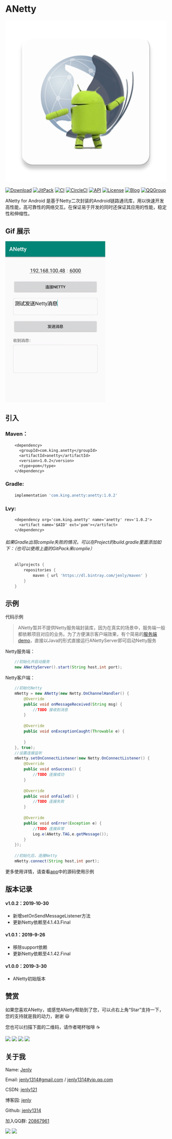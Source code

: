 # ANetty

![Image](app/src/main/ic_launcher-web.png)

[![Download](https://img.shields.io/badge/download-App-blue.svg)](https://raw.githubusercontent.com/jenly1314/ANetty/master/app/release/app-release.apk)
[![JitPack](https://jitpack.io/v/jenly1314/ANetty.svg)](https://jitpack.io/#jenly1314/ANetty)
[![CI](https://travis-ci.org/jenly1314/ANetty.svg?branch=master)](https://travis-ci.org/jenly1314/ANetty)
[![CircleCI](https://circleci.com/gh/jenly1314/ANetty.svg?style=svg)](https://circleci.com/gh/jenly1314/ANetty)
[![API](https://img.shields.io/badge/API-16%2B-blue.svg?style=flat)](https://android-arsenal.com/api?level=16)
[![License](https://img.shields.io/badge/license-Apche%202.0-blue.svg)](http://www.apache.org/licenses/LICENSE-2.0)
[![Blog](https://img.shields.io/badge/blog-Jenly-9933CC.svg)](https://jenly1314.github.io/)
[![QQGroup](https://img.shields.io/badge/QQGroup-20867961-blue.svg)](http://shang.qq.com/wpa/qunwpa?idkey=8fcc6a2f88552ea44b1411582c94fd124f7bb3ec227e2a400dbbfaad3dc2f5ad)

ANetty for Android 是基于Netty二次封装的Android链路通讯库，用以快速开发高性能，高可靠性的网络交互。在保证易于开发的同时还保证其应用的性能，稳定性和伸缩性。


## Gif 展示
![Image](GIF.gif)


## 引入

### Maven：
```maven
    <dependency>
      <groupId>com.king.anetty</groupId>
      <artifactId>anetty</artifactId>
      <version>1.0.2</version>
      <type>pom</type>
    </dependency>
```
### Gradle:
```gradle
    implementation 'com.king.anetty:anetty:1.0.2'
```
### Lvy:
```lvy
    <dependency org='com.king.anetty' name='anetty' rev='1.0.2'>
      <artifact name='$AID' ext='pom'></artifact>
    </dependency>
```

###### 如果Gradle出现compile失败的情况，可以在Project的build.gradle里面添加如下：（也可以使用上面的GitPack来complie）
```gradle
    allprojects {
        repositories {
            maven { url 'https://dl.bintray.com/jenly/maven' }
        }
    }
```

## 示例

代码示例

> ANetty暂并不提供Netty服务端封装库，因为在真实的场景中，服务端一般都依赖项目对应的业务。为了方便演示客户端效果，有个简易的[服务端demo](server)，直接以Java的形式直接运行ANettyServer即可启动Netty服务

Netty服务端：
```Java
    //初始化并启动服务
    new ANettyServer().start(String host,int port);
```

Netty客户端：
```Java
    //初始化Netty
    mNetty = new ANetty(new Netty.OnChannelHandler() {
        @Override
        public void onMessageReceived(String msg) {
            //TODO 接收到消息
        }

        @Override
        public void onExceptionCaught(Throwable e) {

        }
    }, true);
    //设置连接监听
    mNetty.setOnConnectListener(new Netty.OnConnectListener() {
        @Override
        public void onSuccess() {
            //TODO 连接成功
        }

        @Override
        public void onFailed() {
            //TODO 连接失败
        }

        @Override
        public void onError(Exception e) {
            //TODO 连接异常
            Log.e(ANetty.TAG,e.getMessage());
        }
    });

    //初始化后，连接Netty
    mNetty.connect(String host,int port);

```

更多使用详情，请查看[app](app)中的源码使用示例

## 版本记录

#### v1.0.2：2019-10-30
*  新增setOnSendMessageListener方法
*  更新Netty依赖至4.1.43.Final

#### v1.0.1：2019-9-26
*  移除support依赖
*  更新Netty依赖至4.1.42.Final

#### v1.0.0：2019-3-30
*  ANetty初始版本

## 赞赏
如果您喜欢ANetty，或感觉ANetty帮助到了您，可以点右上角“Star”支持一下，您的支持就是我的动力，谢谢 :smiley:<p>
您也可以扫描下面的二维码，请作者喝杯咖啡 :coffee:
    <div>
        <img src="https://jenly1314.github.io/image/pay/wxpay.png" width="280" heght="350">
        <img src="https://jenly1314.github.io/image/pay/alipay.png" width="280" heght="350">
        <img src="https://jenly1314.github.io/image/pay/qqpay.png" width="280" heght="350">
        <img src="https://jenly1314.github.io/image/alipay_red_envelopes.jpg" width="233" heght="350">
    </div>

## 关于我
   Name: <a title="关于作者" href="https://about.me/jenly1314" target="_blank">Jenly</a>

   Email: <a title="欢迎邮件与我交流" href="mailto:jenly1314@gmail.com" target="_blank">jenly1314#gmail.com</a> / <a title="给我发邮件" href="mailto:jenly1314@vip.qq.com" target="_blank">jenly1314#vip.qq.com</a>

   CSDN: <a title="CSDN博客" href="http://blog.csdn.net/jenly121" target="_blank">jenly121</a>

   博客园: <a title="博客园" href="https://www.cnblogs.com/jenly" target="_blank">jenly</a>

   Github: <a title="Github开源项目" href="https://github.com/jenly1314" target="_blank">jenly1314</a>

   加入QQ群: <a title="点击加入QQ群" href="http://shang.qq.com/wpa/qunwpa?idkey=8fcc6a2f88552ea44b1411582c94fd124f7bb3ec227e2a400dbbfaad3dc2f5ad" target="_blank">20867961</a>
   <div>
       <img src="https://jenly1314.github.io/image/jenly666.png">
       <img src="https://jenly1314.github.io/image/qqgourp.png">
   </div>


